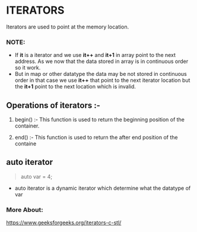 # ITERATORS
Iterators are used to point at the memory location.



### NOTE: 
- If **it** is a iterator and we use **it++** and **it+1** in array point to the next address. As we now that the data stored in array is in continuous order so it work.
- But in map or other datatype the data may be not stored in continuous order in that case we use **it++** that point to the next iterator location but the **it+1** point to the next location which is invalid.

## Operations of iterators :-

1. begin() :- This function is used to return the beginning position of the container.

2. end() :- This function is used to return the after end position of the containe

## auto iterator
> auto var = 4;  
- auto iterator is  a dynamic iterator which determine what the datatype of var






### More About: 
<https://www.geeksforgeeks.org/iterators-c-stl/>